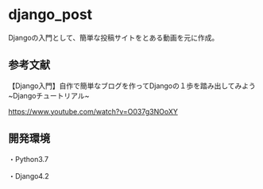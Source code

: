 # django_post
Djangoの入門として、簡単な投稿サイトをとある動画を元に作成。

## 参考文献

【Django入門】自作で簡単なブログを作ってDjangoの１歩を踏み出してみよう ~Djangoチュートリアル~

https://www.youtube.com/watch?v=O037g3NOoXY

## 開発環境
・Python3.7

・Django4.2
